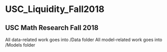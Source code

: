 # USC_Liquidity_Fall2018
## USC Math Research Fall 2018

All data-related work goes into /Data folder
All model-related work goes into /Models folder
